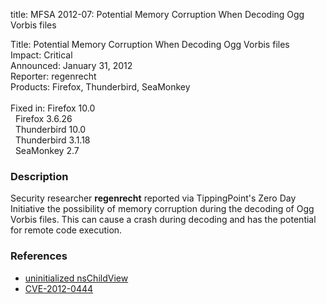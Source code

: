 title: MFSA 2012-07: Potential Memory Corruption When Decoding Ogg Vorbis files

<p>
<span class="label">Title:</span>      Potential Memory Corruption When Decoding
Ogg Vorbis files<br/>
<span class="label">Impact:</span>     Critical<br/>
<span class="label">Announced:</span>  January 31, 2012<br/>
<span class="label">Reporter:</span>   regenrecht<br/>
<span class="label">Products:</span>   Firefox, Thunderbird, SeaMonkey<br/>
<br/>
<span class="label">Fixed in:</span>   Firefox 10.0<br/>
<span class="label">&#160;</span>      Firefox 3.6.26<br/>
<span class="label">&#160;</span>      Thunderbird 10.0<br/>
<span class="label">&#160;</span>      Thunderbird 3.1.18<br/>
<span class="label">&#160;</span>      SeaMonkey 2.7<br/>
</p>


<h3>Description</h3>

<p>Security researcher <strong>regenrecht</strong> reported via
TippingPoint's Zero Day Initiative the possibility of memory corruption during
the decoding of Ogg Vorbis files. This can cause a crash during decoding and has
the potential for remote code execution.</p>


<h3>References</h3>

<ul>
  <li><a href="https://bugzilla.mozilla.org/show_bug.cgi?id=719612">
      uninitialized nsChildView</a></li>
  <li><a href="http://cve.mitre.org/cgi-bin/cvename.cgi?name=CVE-2012-0444" class="ex-ref">CVE-2012-0444</a></li>
</ul>



